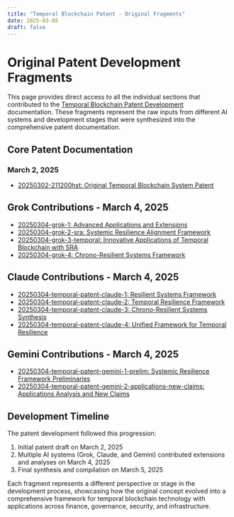 ```yaml
---
title: "Temporal Blockchain Patent - Original Fragments"
date: 2025-03-05
draft: false
---
```


# Original Patent Development Fragments

This page provides direct access to all the individual sections that contributed to the [Temporal Blockchain Patent Development](/temporal-blockchain-patent/) documentation. These fragments represent the raw inputs from different AI systems and development stages that were synthesized into the comprehensive patent documentation.

## Core Patent Documentation

### March 2, 2025
* [20250302-211200hst: Original Temporal Blockchain System Patent](/sections/20250302-211200hst/)

## Grok Contributions - March 4, 2025

* [20250304-grok-1: Advanced Applications and Extensions](/sections/20250304-grok-1/)
* [20250304-grok-2-sra: Systemic Resilience Alignment Framework](/sections/20250304-grok-2-sra/)
* [20250304-grok-3-temporal: Innovative Applications of Temporal Blockchain with SRA](/sections/20250304-grok-3-temporal/)
* [20250304-grok-4: Chrono-Resilient Systems Framework](/sections/20250304-grok-4/)

## Claude Contributions - March 4, 2025

* [20250304-temporal-patent-claude-1: Resilient Systems Framework](/sections/20250304-temporal-patent-claude-1/)
* [20250304-temporal-patent-claude-2: Temporal Resilience Framework](/sections/20250304-temporal-patent-claude-2/)
* [20250304-temporal-patent-claude-3: Chrono-Resilient Systems Synthesis](/sections/20250304-temporal-patent-claude-3/)
* [20250304-temporal-patent-claude-4: Unified Framework for Temporal Resilience](/sections/20250304-temporal-patent-claude-4/)

## Gemini Contributions - March 4, 2025

* [20250304-temporal-patent-gemini-1-prelim: Systemic Resilience Framework Preliminaries](/sections/20250304-temporal-patent-gemini-1-prelim/)
* [20250304-temporal-patent-gemini-2-applications-new-claims: Applications Analysis and New Claims](/sections/20250304-temporal-patent-gemini-2-applications-new-claims/)

## Development Timeline

The patent development followed this progression:
1. Initial patent draft on March 2, 2025
2. Multiple AI systems (Grok, Claude, and Gemini) contributed extensions and analyses on March 4, 2025
3. Final synthesis and compilation on March 5, 2025

Each fragment represents a different perspective or stage in the development process, showcasing how the original concept evolved into a comprehensive framework for temporal blockchain technology with applications across finance, governance, security, and infrastructure.
